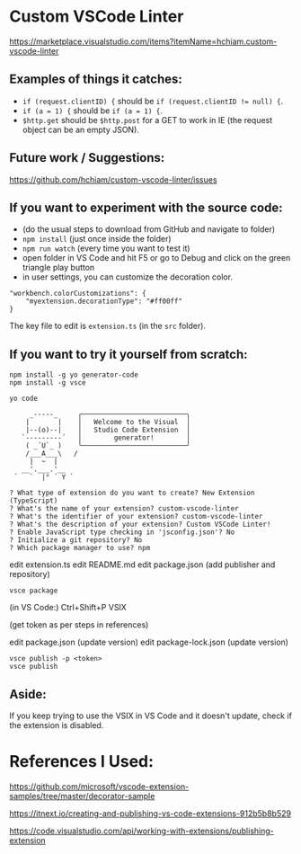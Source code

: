 # Custom VSCode Linter

https://marketplace.visualstudio.com/items?itemName=hchiam.custom-vscode-linter

## Examples of things it catches:

- `if (request.clientID) {` should be `if (request.clientID != null) {`.
- `if (a = 1) {` should be `if (a = 1) {`.
- `$http.get` should be `$http.post` for a GET to work in IE (the request object can be an empty JSON).

## Future work / Suggestions:

https://github.com/hchiam/custom-vscode-linter/issues

## If you want to experiment with the source code:

- (do the usual steps to download from GitHub and navigate to folder)
- `npm install` (just once inside the folder)
- `npm run watch` (every time you want to test it)
- open folder in VS Code and hit F5 or go to Debug and click on the green triangle play button
- in user settings, you can customize the decoration color.

```
"workbench.colorCustomizations": {
    "myextension.decorationType": "#ff00ff"
}
```

The key file to edit is `extension.ts` (in the `src` folder).

## If you want to try it yourself from scratch:

```
npm install -g yo generator-code
npm install -g vsce
```

```
yo code

     _-----_     ╭──────────────────────────╮
    |       |    │   Welcome to the Visual  │
    |--(o)--|    │   Studio Code Extension  │
   `---------´   │        generator!        │
    ( _´U`_ )    ╰──────────────────────────╯
    /___A___\   /
     |  ~  |
   __'.___.'__
 ´   `  |° ´ Y `

? What type of extension do you want to create? New Extension (TypeScript)
? What's the name of your extension? custom-vscode-linter
? What's the identifier of your extension? custom-vscode-linter
? What's the description of your extension? Custom VSCode Linter!
? Enable JavaScript type checking in 'jsconfig.json'? No
? Initialize a git repository? No
? Which package manager to use? npm
```

edit extension.ts
edit README.md
edit package.json (add publisher and repository)

```
vsce package

```

(in VS Code:)
Ctrl+Shift+P
VSIX

(get token as per steps in references)

edit package.json (update version)
edit package-lock.json (update version)

```
vsce publish -p <token>
vsce publish

```

## Aside:

If you keep trying to use the VSIX in VS Code and it doesn't update, check if the extension is disabled.

# References I Used:

https://github.com/microsoft/vscode-extension-samples/tree/master/decorator-sample

https://itnext.io/creating-and-publishing-vs-code-extensions-912b5b8b529

https://code.visualstudio.com/api/working-with-extensions/publishing-extension
